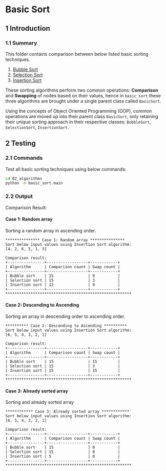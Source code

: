 # Basic Sort

## 1 Introduction

### 1.1 Summary

This folder contains comparison between below listed basic sorting techniques.

1. [Bubble Sort](01_bubble_sort/README.md)
1. [Selection Sort](02_selection_sort/README.md)
1. [Insertion Sort](03_insertion_sort/README.md)

These sorting algorithms perform two common operations: **Comparison** and **Swapping** of nodes based on their values, hence in `basic_sort` these three algorithms are brought under a single parent class called `BasicSort`.

Using the concepts of Object Oriented Programming (OOP), common operations are moved up into their parent class `BasicSort`, only retaining their unique sorting approach in their respective classes: `BubbleSort`, `SelectionSort`, `InsertionSort`.

## 2 Testing

### 2.1 Commands

Test all basic sorting techniques using below commands:

```sh
cd 02_algorithms
python -m basic_sort.main
```

### 2.2 Output

Comparison Result:

#### Case 1: Random array

Sorting a random array in ascending order.

```log
*************** Case 1: Random array ***************
Sort below input values using Insertion Sort algorithm:
[4, 2, 6, 5, 1, 3]

Comparison result:
+----------------+------------------+------------+
| Algorithm      | Comparison count | Swap count |
+----------------+------------------+------------+
| Bubble sort    | 15               | 9          |
| Selection sort | 15               | 3          |
| Insertion sort | 12               | 9          |
+----------------+------------------+------------+
*******************************************************
```

#### Case 2: Descending to Ascending

Sorting an array in descending order to ascending order.

```log
********** Case 2: Descending to Ascending **********
Sort below input values using Insertion Sort algorithm:
[6, 5, 4, 3, 2, 1]

Comparison result:
+----------------+------------------+------------+
| Algorithm      | Comparison count | Swap count |
+----------------+------------------+------------+
| Bubble sort    | 15               | 15         |
| Selection sort | 15               | 3          |
| Insertion sort | 15               | 15         |
+----------------+------------------+------------+
*******************************************************
```

#### Case 3: Already sorted array

Sorting and already sorted array

```log
************ Case 3: Already sorted array ************
Sort below input values using Insertion Sort algorithm:
[6, 5, 4, 3, 2, 1]

Comparison result:
+----------------+------------------+------------+
| Algorithm      | Comparison count | Swap count |
+----------------+------------------+------------+
| Bubble sort    | 15               | 0          |
| Selection sort | 15               | 0          |
| Insertion sort | 5                | 0          |
+----------------+------------------+------------+
*******************************************************
```
